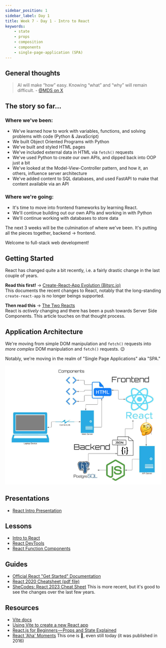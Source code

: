 ```yaml
---
sidebar_position: 1
sidebar_label: Day 1
title: Week 7 - Day 1 - Intro to React
keywords:
    - state
    - props
    - composition
    - components
    - single-page-application (SPA)
---
```


<!-- markdownlint-disable no-inline-html no-trailing-punctuation -->

## General thoughts

> AI will make “how” easy. Knowing “what” and “why” will remain difficult. - [@MDS on X](https://twitter.com/mds/status/1757762934061588885)

## The story so far...

### Where we've been:

- We've learned how to work with variables, functions, and solving problems with code (Python & JavaScript)
- We built Object Oriented Programs with Python
- We've built and styled HTML pages
- We've included external data in HTML via `fetch()` requests
- We've used Python to create our own APIs, and dipped back into OOP just a bit
- We've looked at the Model-View-Controller pattern, and how it, an others, influence server architecture
- We've added content to SQL databases, and used FastAPI to make that content available via an API

### Where we're going:

- It's time to move into frontend frameworks by learning React.
- We'll continue building out our own APIs and working in with Python
- We'll continue working with databases to store data

The next 3 weeks will be the culmination of where we've been. It's putting all the pieces together, backend -> frontend.

Welcome to full-stack web development!

## Getting Started

React has changed quite a bit recently, i.e. a fairly drastic change in the last couple of years.

**Read this first!** -> [Create-React-App Evolution (Bitsrc.io)](https://blog.bitsrc.io/the-future-of-react-why-create-react-app-is-deprecated-and-hooks-are-the-future-83e8a087a325)
<br/>This documents the recent changes to React, notably that the long-standing `create-react-app` is no longer beings supported.

**Then read this** -> [The Two Reacts](https://overreacted.io/the-two-reacts/)
<br/>React is _actively_ changing and there has been a push towards Server Side Components. This article touches on that thought process.

## Application Architecture

We're moving from simple DOM manipulation and `fetch()` requests into _more complex_ DOM manipulation and `fetch()` requests. 😉

Notably, we're moving in the realm of "Single Page Applications" aka "SPA."

![React SPA Map](./img/React-SPA-Architecture.jpg)

## Presentations

- [React Intro Presentation](https://docs.google.com/presentation/d/1Y16z4ierVAy468mhsMpfJ0nu6TqtgpQiMI3xFZAGUuM/edit?usp=sharing)

## Lessons

- [Intro to React](/docs/lessons/ui-frameworks/react/intro-to-react/)
- [React DevTools](/docs/lessons/ui-frameworks/react/react-devtools/)
- [React Function Components](/docs/lessons/ui-frameworks/react/function-components/)

## Guides

- [Official React "Get Started" Documentation](https://react.dev/learn)
- [React 2020 Cheatsheet (pdf file)](./files/React_2020_Cheatsheet_small.pdf)
- [SheCodes: React 2023 Cheat Sheet](http://cheatsheets.shecodes.io/react)
    This is more recent, but it's good to see the changes over the last few years.

## Resources

- [Vite docs](https://vitejs.dev/)
- [Using Vite to create a new React app](https://flaviocopes.com/vite-react-app/)
- [React.js for Beginners — Props and State Explained](https://www.freecodecamp.org/news/react-js-for-beginners-props-state-explained/)
- [React 'Aha' Moments](https://ui.dev/react-aha-moments/)
    This one is 🤌, even still today (it was published in 2016)
